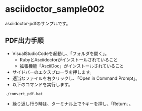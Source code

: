 # asciidoctor_sample002

asciidoctor-pdfのサンプルです。

## PDF出力手順

* VisualStudioCodeを起動し、「フォルダを開く」。
  * RubyとAsciidoctorがインストールされていること
  * 拡張機能「AsciiDoc」がインストールされていること
* サイドバーのエクスプローラを押します。
* 適当なファイルを右クリックし、「Open in Command Prompt」。
* 以下のコマンドを実行します。

```
./convert_pdf.bat
```

* 繰り返し行う時は、ターミナル上で↑キーを押し、「Return」。

